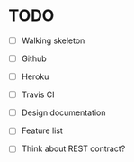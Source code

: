 # TODO #

- [ ] Walking skeleton
- [ ] Github
- [ ] Heroku
- [ ] Travis CI
- [ ] Design documentation
- [ ] Feature list
- [ ] Think about REST contract?


